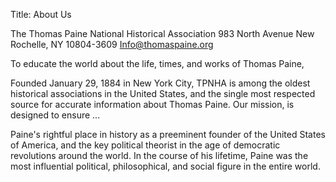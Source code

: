 Title: About Us


The Thomas Paine National Historical Association
983 North Avenue
New Rochelle, NY 10804-3609
Info@thomaspaine.org

To educate the world about the life, times, and works of Thomas Paine,

Founded January 29, 1884 in New York City, TPNHA is among the oldest historical associations in the United States, and the single most respected source for accurate information about Thomas Paine. Our mission, is designed to ensure ...

Paine's rightful place in history as a preeminent founder of the United States of America, and the key political theorist in the age of democratic revolutions around the world.  In the course of his lifetime, Paine was the most influential political, philosophical, and social figure in the entire world.
